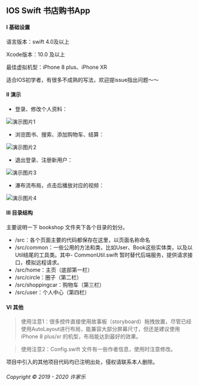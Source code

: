 ## IOS Swift 书店购书App

#### I 基础设置
语言版本：swift 4.0及以上

Xcode版本：10.0 及以上

最佳虚拟机型：iPhone 8 plus、iPhone XR

适合IOS初学者，有很多不成熟的写法，欢迎提issue指出问题～～


#### II 演示

- 登录、修改个人资料：

![演示图片1](img/演示1.gif)

- 浏览图书、搜索、添加购物车、结算：

![演示图片2](img/演示2.gif)

- 退出登录、注册新用户：

![演示图片3](img/演示3.gif)

- 瀑布流布局，点击后播放对应的视频：

![演示图片4](img/演示4.gif)

#### III 目录结构

主要说明一下 bookshop 文件夹下各个目录的划分。

- /src：各个页面主要的代码都保存在这里，以页面名称命名
- /src/common：一些公用的方法和类，比如User、Book这些实体类，以及以Util结尾的工具类。其中- CommonUtil.swift 暂时替代后端服务，提供请求接口，模拟远程请求。
- /src/home：主页（底部第一栏）
- /src/circle：圈子（第二栏）
- /src/shoppingcar：购物车（第三栏）
- /src/user：个人中心（第四栏）

#### VI 其他

> 使用注意1：很多控件直接使用故事板（storyboard）拖拽放置，尽管已经使用AutoLayout进行布局，能兼容大部分屏幕尺寸，但还是建议使用 iPhone 8 plus/xr 的机型，布局能达到最好的效果。

> 使用注意2：Config.swift 文件有一些作者信息，使用时注意修改。


项目中引入的其他项目代码均已注明出处，侵权请联系本人删除。

###### Copyright © 2019 - 2020 许家乐

